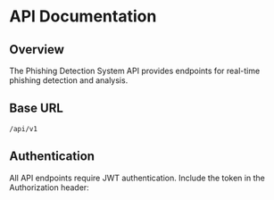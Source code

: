 # API Documentation

## Overview
The Phishing Detection System API provides endpoints for real-time phishing detection and analysis.

## Base URL
`/api/v1`

## Authentication
All API endpoints require JWT authentication. Include the token in the Authorization header: